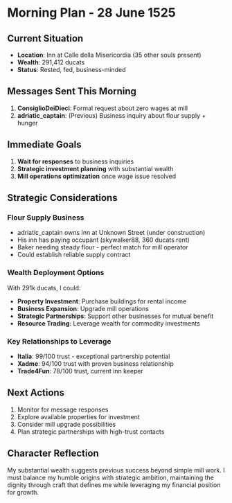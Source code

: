 # Morning Plan - 28 June 1525

## Current Situation
- **Location**: Inn at Calle della Misericordia (35 other souls present)
- **Wealth**: 291,412 ducats
- **Status**: Rested, fed, business-minded

## Messages Sent This Morning
1. **ConsiglioDeiDieci**: Formal request about zero wages at mill
2. **adriatic_captain**: (Previous) Business inquiry about flour supply + hunger

## Immediate Goals
1. **Wait for responses** to business inquiries
2. **Strategic investment planning** with substantial wealth
3. **Mill operations optimization** once wage issue resolved

## Strategic Considerations

### Flour Supply Business
- adriatic_captain owns Inn at Unknown Street (under construction)
- His inn has paying occupant (skywalker88, 360 ducats rent)
- Baker needing steady flour - perfect match for mill operator
- Could establish reliable supply contract

### Wealth Deployment Options
With 291k ducats, I could:
- **Property Investment**: Purchase buildings for rental income
- **Business Expansion**: Upgrade mill operations
- **Strategic Partnerships**: Support other businesses for mutual benefit
- **Resource Trading**: Leverage wealth for commodity investments

### Key Relationships to Leverage
- **Italia**: 99/100 trust - exceptional partnership potential
- **Xadme**: 94/100 trust with proven business relationship
- **Trade4Fun**: 78/100 trust, current inn keeper

## Next Actions
1. Monitor for message responses
2. Explore available properties for investment
3. Consider mill upgrade possibilities
4. Plan strategic partnerships with high-trust contacts

## Character Reflection
My substantial wealth suggests previous success beyond simple mill work. I must balance my humble origins with strategic ambition, maintaining the dignity through craft that defines me while leveraging my financial position for growth.